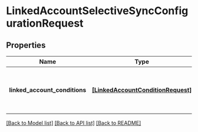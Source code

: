 # LinkedAccountSelectiveSyncConfigurationRequest


## Properties
Name | Type | Description | Notes
------------ | ------------- | ------------- | -------------
**linked_account_conditions** | [**[LinkedAccountConditionRequest]**](LinkedAccountConditionRequest.md) | The conditions belonging to a selective sync. | 

[[Back to Model list]](../README.md#documentation-for-models) [[Back to API list]](../README.md#documentation-for-api-endpoints) [[Back to README]](../README.md)



